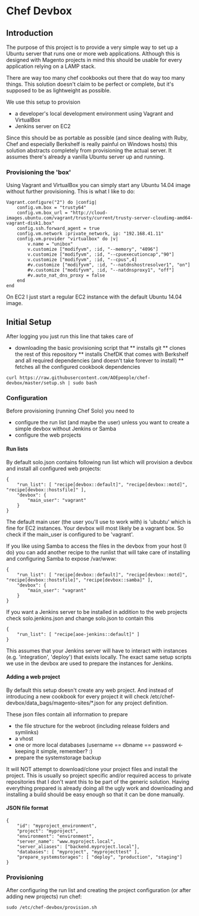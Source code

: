 # Chef Devbox


## Introduction

The purpose of this project is to provide a very simple way to set up a Ubuntu server that runs one or more web applications.
Although this is designed with Magento projects in mind this should be usable for every application relying on a LAMP stack.

There are way too many chef cookbooks out there that do way too many things. This solution doesn't claim to be perfect or
complete, but it's supposed to be as lightweight as possible.

We use this setup to provision
* a developer's local development environment using Vagrant and VirtualBox
* Jenkins server on EC2

Since this should be as portable as possible (and since dealing with Ruby, Chef and especially Berkshelf is really painful on
Windows hosts) this solution abstracts completely from provisioning the actual server. It assumes there's already a vanilla Ubuntu
server up and running.

### Provisioning the 'box'

Using Vagrant and VirtualBox you can simply start any Ubuntu 14.04 image without further provisioning. This is what I like to do:

```
Vagrant.configure("2") do |config|
    config.vm.box = "trusty64"
    config.vm.box_url = "http://cloud-images.ubuntu.com/vagrant/trusty/current/trusty-server-cloudimg-amd64-vagrant-disk1.box"
    config.ssh.forward_agent = true
    config.vm.network :private_network, ip: "192.168.41.11"
    config.vm.provider "virtualbox" do |v|
        v.name = "unibox"
        v.customize ["modifyvm", :id, "--memory", "4096"]
        v.customize ["modifyvm", :id, "--cpuexecutioncap","90"]
        v.customize ["modifyvm", :id, "--cpus",4]
        #v.customize ["modifyvm", :id, "--natdnshostresolver1", "on"]
        #v.customize ["modifyvm", :id, "--natdnsproxy1", "off"]
        #v.auto_nat_dns_proxy = false
    end
end
```

On EC2 I just start a regular EC2 instance with the default Ubuntu 14.04 image.

## Initial Setup

After logging you just run this line that takes care of
* downloading the basic provisioning script that
** installs git
** clones the rest of this repository
** installs ChefDK that comes with Berkshelf and all required dependencies (and doesn't take forever to install)
** fetches all the configured cookbook dependencies

```Shell
curl https://raw.githubusercontent.com/AOEpeople/chef-devbox/master/setup.sh | sudo bash
```

### Configuration

Before provisioning (running Chef Solo) you need to
* configure the run list (and maybe the user) unless you want to create a simple devbox without Jenkins or Samba
* configure the web projects

#### Run lists

By default solo.json contains following run list which will provision a devbox and install all configured web projects:
```
{
    "run_list": [ "recipe[devbox::default]", "recipe[devbox::motd]", "recipe[devbox::hostsfile]" ],
    "devbox": {
        "main_user": "vagrant"
    }
}
```
The default main user (the user you'll use to work with) is 'ububtu' which is fine for EC2 instances. Your devbox will most likely be a vagrant box. So check
if the main_user is configured to be 'vagrant'. 

If you like using Samba to access the files in the devbox from your host (I do) you can add another recipe to the runlist that will take care of installing and
configuring Samba to expose /var/www:
```
{
    "run_list": [ "recipe[devbox::default]", "recipe[devbox::motd]", "recipe[devbox::hostsfile]", "recipe[devbox::samba]" ],
    "devbox": {
        "main_user": "vagrant"
    }
}
```

If you want a Jenkins server to be installed in addition to the web projects check solo.jenkins.json and change solo.json to contain this
```
{
    "run_list": [ "recipe[aoe-jenkins::default]" ]
}
```
This assumes that your Jenkins server will have to interact with instances (e.g. 'integration', 'deploy') that exists locally. The exact same setup scripts we use in the
devbox are used to prepare the instances for Jenkins.

#### Adding a web project

By default this setup doesn't create any web project. And instead of introducing a new cookbook for every project it will check /etc/chef-devbox/data_bags/magento-sites/*.json for any project definition.

These json files contain all information to prepare 
* the file structure for the webroot (including release folders and symlinks)
* a vhost
* one or more local databases (username == dbname == password <- keeping it simple, remember? :)
* prepare the systemstorage backup

It will NOT attempt to download/clone your project files and install the project. 
This is usually so project specific and/or required access to private repositories that I don't want this to be part of the generic solution.
Having everything prepared is already doing all the ugly work and downloading and installing a build should be easy enough so that it can be done manually.

#### JSON file format

```
{
    "id": "myproject_environment",
    "project": "myproject",
    "environment": "environment",
    "server_name": "www.myproject.local",
    "server_aliases": ["backend.myproject.local"],
    "databases": [ "myproject", "myprojecttest" ],
    "prepare_systemstorages": [ "deploy", "production", "staging"]
}
```

### Provisioning

After configuring the run list and creating the project configuration (or after adding new projects) run chef:

```Shell
sudo /etc/chef-devbox/provision.sh
```
